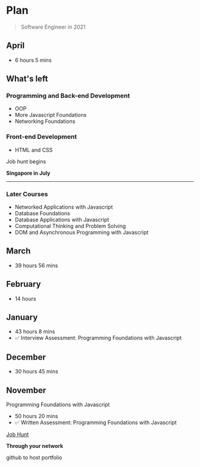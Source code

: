 # Plan

> Software Engineer in 2021

## April

- 6 hours 5 mins

## What's left

### Programming and Back-end Development

- OOP
- More Javascript Foundations
- Networking Foundations

### Front-end Development

- HTML and CSS

Job hunt begins

**Singapore in July**

---

### Later Courses

- Networked Applications with Javascript
- Database Foundations
- Database Applications with Javascript
- Computational Thinking and Problem Solving
- DOM and Asynchronous Programming with Javascript

## March

- 39 hours 56 mins

## February

- 14 hours

## January

- 43 hours 8 mins
- ✅ Interview Assessment: Programming Foundations with Javascript

## December

- 30 hours 45 mins

## November

Programming Foundations with Javascript

- 50 hours 20 mins
- ✅ Written Assessment: Programming Foundations with Javascript

[Job Hunt](Plan%2068c9945b2360440490feeabacb80951c/Job%20Hunt%206ce2df6f57a64128903b7e97a6421e66.md)

**Through your network**

github to host portfolio